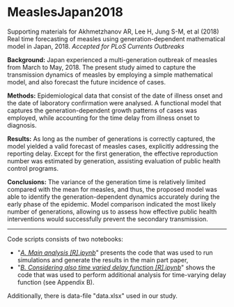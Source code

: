 # MeaslesJapan2018

Supporting materials for Akhmetzhanov AR, Lee H, Jung S-M, et al (2018) Real time forecasting of measles using generation-dependent mathematical model in Japan, 2018. *Accepted for PLoS Currents Outbreaks*

**Background:** Japan experienced a multi-generation outbreak of measles from March to May, 2018. The present study aimed to capture the transmission dynamics of measles by employing a simple mathematical model, and also forecast the future incidence of cases. 

**Methods:** Epidemiological data that consist of the date of illness onset and the date of laboratory confirmation were analysed. A functional model that captures the generation-dependent growth patterns of cases was employed, while accounting for the time delay from illness onset to diagnosis. 

**Results:** As long as the number of generations is correctly captured, the model yielded a valid forecast of measles cases, explicitly addressing the reporting delay. Except for the first generation, the effective reproduction number was estimated by generation, assisting evaluation of public health control programs. 

**Conclusions:** The variance of the generation time is relatively limited compared with the mean for measles, and thus, the proposed model was able to identify the generation-dependent dynamics accurately during the early phase of the epidemic. Model comparison indicated the most likely number of generations, allowing us to assess how effective public health interventions would successfully prevent the secondary transmission.

---

Code scripts consists of two notebooks:
* "[*A. Main analysis [R].ipynb*](A.%20Main%20analysis%20%5BR%5D.ipynb)" presents the code that was used to run simulations and generate the results in the main part paper,
* "[*B. Considering also time varied delay function [R].ipynb*](B._Considering_also_time_varied_delay_function_[R].ipynb)" shows the code that was used to perform additional analysis for time-varying delay function (see Appendix B).

Additionally, there is data-file "data.xlsx" used in our study.
